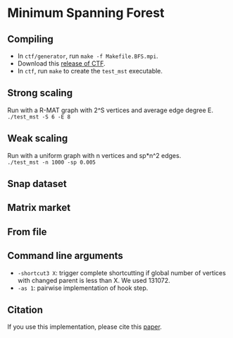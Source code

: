 # Minimum Spanning Forest

## Compiling
* In `ctf/generator`, run `make -f Makefile.BFS.mpi`.
* Download this [release of CTF](https://github.com/raghavendrak/ctf/releases/tag/v1.5.6).
* In `ctf`, run `make` to create the `test_mst` executable.

## Strong scaling
Run with a R-MAT graph with 2^S vertices and average edge degree E.  
`./test_mst -S 6 -E 8`

## Weak scaling
Run with a uniform graph with n vertices and sp\*n^2 edges.  
`./test_mst -n 1000 -sp 0.005`

## Snap dataset

## Matrix market

## From file

## Command line arguments
* `-shortcut3 X`: trigger complete shortcutting if global number of vertices with changed parent is less than X. We used 131072.
* `-as 1`: pairwise implementation of hook step.

## Citation
If you use this implementation, please cite this [paper](https://epubs.siam.org/doi/abs/10.1137/1.9781611977141.7).
